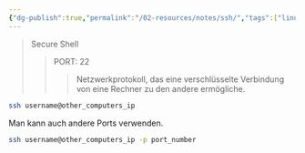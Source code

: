 ```yaml
---
{"dg-publish":true,"permalink":"/02-resources/notes/ssh/","tags":["linux/command","windows/command","netzwerk/protocol"],"noteIcon":"","updated":"2025-07-12T13:31:41.000+02:00"}
---
```


>Secure Shell
>>PORT: 22
>>> Netzwerkprotokoll, das eine verschlüsselte Verbindung von eine Rechner zu den andere ermögliche.

```bash
ssh username@other_computers_ip
```

Man kann auch andere Ports verwenden.
```bash
ssh username@other_computers_ip -p port_number
```
